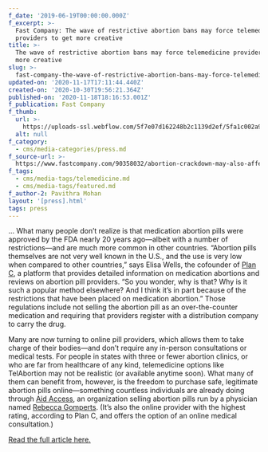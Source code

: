 ```yaml
---
f_date: '2019-06-19T00:00:00.000Z'
f_excerpt: >-
  Fast Company: The wave of restrictive abortion bans may force telemedicine
  providers to get more creative
title: >-
  The wave of restrictive abortion bans may force telemedicine providers to get
  more creative
slug: >-
  fast-company-the-wave-of-restrictive-abortion-bans-may-force-telemedicine-providers-to-get-more-creative
updated-on: '2020-11-17T17:11:44.440Z'
created-on: '2020-10-30T19:56:21.364Z'
published-on: '2020-11-18T18:16:53.001Z'
f_publication: Fast Company
f_thumb:
  url: >-
    https://uploads-ssl.webflow.com/5f7e07d162248b2c1139d2ef/5fa1c002a973f61625df6483_Fast%20Company-%20The%20wave%20.jpg
  alt: null
f_category:
  - cms/media-categories/press.md
f_source-url: >-
  https://www.fastcompany.com/90358032/abortion-crackdown-may-also-affect-medical-abortions
f_tags:
  - cms/media-tags/telemedicine.md
  - cms/media-tags/featured.md
f_author-2: Pavithra Mohan
layout: '[press].html'
tags: press
---
```


… What many people don’t realize is that medication abortion pills were approved by the FDA nearly 20 years ago—albeit with a number of restrictions—and are much more common in other countries. “Abortion pills themselves are not very well known in the U.S., and the use is very low when compared to other countries,” says Elisa Wells, the cofounder of [Plan C](https://plancpills.org/home), a platform that provides detailed information on medication abortions and reviews on abortion pill providers. “So you wonder, why is that? Why is it such a popular method elsewhere? And I think it’s in part because of the restrictions that have been placed on medication abortion.” Those regulations include not selling the abortion pill as an over-the-counter medication and requiring that providers register with a distribution company to carry the drug.

Many are now turning to online pill providers, which allows them to take charge of their bodies—and don’t require any in-person consultations or medical tests. For people in states with three or fewer abortion clinics, or who are far from healthcare of any kind, telemedicine options like TelAbortion may not be realistic (or available anytime soon). What many of them can benefit from, however, is the freedom to purchase safe, legitimate abortion pills online—something countless individuals are already doing through [Aid Access](https://aidaccess.org/), an organization selling abortion pills run by a physician named [Rebecca Gomperts](https://www.motherjones.com/politics/2019/05/a-dutch-doctor-has-been-mailing-abortion-pills-to-women-in-the-us-now-the-fda-is-going-after-her/). (It’s also the online provider with the highest rating, according to Plan C, and offers the option of an online medical consultation.)

[Read the full article here.](https://www.fastcompany.com/90358032/abortion-crackdown-may-also-affect-medical-abortions)
